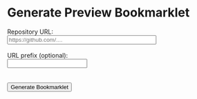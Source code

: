 <h1>Generate Preview Bookmarklet</h1>

<label for="giturl">Repository URL:</label><br>
<input id="giturl" placeholder="https://github.com/...." size="40"><br>
<br>
<label for="prefix">URL prefix (optional): </label><br>
<input id="prefix"><br>
<br>
<br>
<button onclick="run()">Generate Bookmarklet</button>
<br>
<br>

<div id="book" style="display:none">
<p>
    Drag and Drop the image below to your bookmark bar...
</p>
<a id="bookmark" title="Helix Preview" href="">
  <img title="Helix Preview" alt="Helix Preview" src="/helix_logo.png" style="height: 32px">
</a>
<p>
    ...or <button onclick="copy()">copy</button> the <b>Link Address</b> of the image and add the bookmark manually.
</p>

</div>

<script>
  function copy() {
    var text = document.getElementById('bookmark').href;
    navigator.clipboard.writeText(text)
  }

  function run() {
    var giturl = document.getElementById('giturl').value;
    var pfx = document.getElementById('prefix').value;
    if (!giturl) {
      alert('repository url is mandatory.');
      return;
    }
    giturl = new URL(giturl);
    var segs = giturl.pathname.substring(1).split('/');
    var owner = segs[0];
    var repo = segs[1];
    var ref = segs[3] || 'master';

    const url = new URL('https://adobeioruntime.net/api/v1/web/helix/helix-services/content-proxy@1.12.1-lookup-test-tripod');
    url.searchParams.append('owner', owner);
    url.searchParams.append('repo', repo);
    url.searchParams.append('ref', ref || 'master');
    url.searchParams.append('path', '/'); // dummy is needed by content proxy
    if (pfx) {
      url.searchParams.append('prefix', pfx);
    }
    const code = [
      'javascript:(function(){',
      `var u=new URL('${url.href}');`,
      `u.searchParams.append('lookup', window.location.href);`,
      `window.open(u)`,
      '})();',
    ].join('');
    document.getElementById('bookmark').href = code;
    document.getElementById('book').style.display = 'block';
  }
</script>

